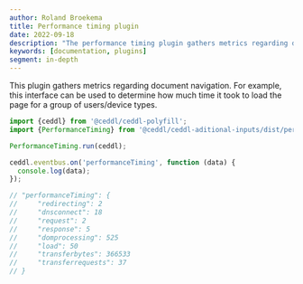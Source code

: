 ```yaml
---
author: Roland Broekema
title: Performance timing plugin
date: 2022-09-18
description: "The performance timing plugin gathers metrics regarding document navigation."
keywords: [documentation, plugins]
segment: in-depth
---
```


This plugin gathers metrics regarding document navigation. For example, this interface can be used to determine how much
time it took to load the page for a group of users/device types.

```js
import {ceddl} from '@ceddl/ceddl-polyfill';
import {PerformanceTiming} from '@ceddl/ceddl-aditional-inputs/dist/performance-timing';

PerformanceTiming.run(ceddl);

ceddl.eventbus.on('performanceTiming', function (data) {
  console.log(data);
});

// "performanceTiming": {
//     "redirecting": 2
//     "dnsconnect": 18
//     "request": 2
//     "response": 5
//     "domprocessing": 525
//     "load": 50
//     "transferbytes": 366533
//     "transferrequests": 37
// }
```